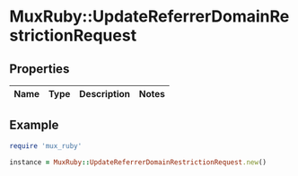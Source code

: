 # MuxRuby::UpdateReferrerDomainRestrictionRequest

## Properties

| Name | Type | Description | Notes |
| ---- | ---- | ----------- | ----- |

## Example

```ruby
require 'mux_ruby'

instance = MuxRuby::UpdateReferrerDomainRestrictionRequest.new()
```

